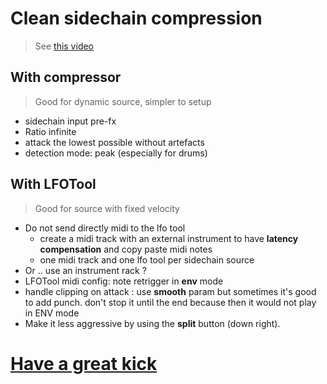 # Clean sidechain compression

> See [this video](https://www.youtube.com/watch?v=Gc4pehOp-Y4)

## With compressor

> Good for dynamic source, simpler to setup

- sidechain input pre-fx
- Ratio infinite
- attack the lowest possible without artefacts
- detection mode: peak (especially for drums)

## With LFOTool

> Good for source with fixed velocity

- Do not send directly midi to the lfo tool 
  - create a midi track with an external instrument to have **latency compensation** and copy paste midi notes
  - one midi track and one lfo tool per sidechain source
- Or .. use an instrument rack ?
- LFOTool midi config: note retrigger in **env** mode
- handle clipping on attack : use **smooth** param but sometimes it's good to add punch. don't stop it until the end because then it would not play in ENV mode
- Make it less aggressive by using the **split** button (down right).

# [Have a great kick](https://www.youtube.com/watch?v=0ZOx2o_2Zfw)

